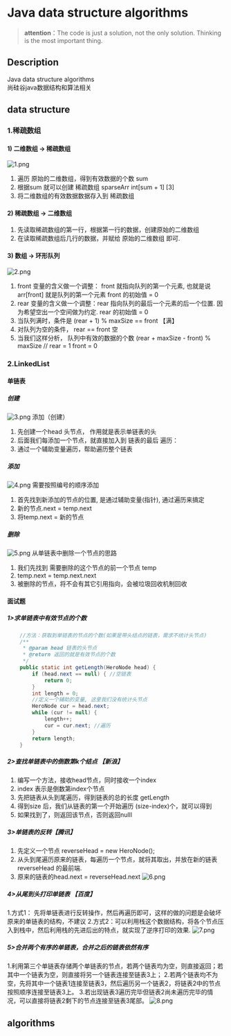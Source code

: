 # Java data structure algorithms

> **attention**：The code is just a solution, not the only solution. Thinking is the most important thing.

## Description
Java data structure algorithms  
尚硅谷java数据结构和算法相关

## data structure
### 1.稀疏数组
#### 1) 二维数组 -> 稀疏数组
![1.png](img/1.png)
1. 遍历  原始的二维数组，得到有效数据的个数 sum
2. 根据sum 就可以创建 稀疏数组 sparseArr   int[sum + 1] [3]
3. 将二维数组的有效数据数据存入到 稀疏数组
#### 2) 稀疏数组  -> 二维数组
1. 先读取稀疏数组的第一行，根据第一行的数据，创建原始的二维数组
2. 在读取稀疏数组后几行的数据，并赋给 原始的二维数组 即可.
#### 3) 数组  ->  环形队列
![2.png](img/2.png)
1.  front 变量的含义做一个调整： front 就指向队列的第一个元素, 也就是说 arr[front] 就是队列的第一个元素
    front 的初始值 = 0
2.  rear 变量的含义做一个调整：rear 指向队列的最后一个元素的后一个位置. 因为希望空出一个空间做为约定.
    rear 的初始值 = 0
3. 当队列满时，条件是  (rear  + 1) % maxSize == front 【满】
4. 对队列为空的条件， rear == front 空
5. 当我们这样分析， 队列中有效的数据的个数   (rear + maxSize - front) % maxSize   // rear = 1 front = 0
### 2.LinkedList
#### 单链表
##### 创建
![3.png](img/3.png)
添加（创建）
1. 先创建一个head 头节点， 作用就是表示单链表的头
2. 后面我们每添加一个节点，就直接加入到  链表的最后
   遍历：
1.  通过一个辅助变量遍历，帮助遍历整个链表
##### 添加
![4.png](img/4.png)
需要按照编号的顺序添加
1. 首先找到新添加的节点的位置, 是通过辅助变量(指针), 通过遍历来搞定
2. 新的节点.next = temp.next
3. 将temp.next = 新的节点
##### 删除
![5.png](img/5.png)
从单链表中删除一个节点的思路
1.  我们先找到 需要删除的这个节点的前一个节点 temp
2.  temp.next = temp.next.next
3. 被删除的节点，将不会有其它引用指向，会被垃圾回收机制回收
#### 面试题
##### 1>求单链表中有效节点的个数
```java
    //方法：获取到单链表的节点的个数(如果是带头结点的链表，需求不统计头节点)
    /**
     * @param head 链表的头节点
     * @return 返回的就是有效节点的个数
     */
    public static int getLength(HeroNode head) {
        if (head.next == null) { //空链表
            return 0;
        }
        int length = 0;
        //定义一个辅助的变量, 这里我们没有统计头节点
        HeroNode cur = head.next;
        while (cur != null) {
            length++;
            cur = cur.next; //遍历
        }
        return length;
    }
```
##### 2>查找单链表中的倒数第k个结点 【新浪】
1. 编写一个方法，接收head节点，同时接收一个index
2. index 表示是倒数第index个节点
3. 先把链表从头到尾遍历，得到链表的总的长度 getLength
4. 得到size 后，我们从链表的第一个开始遍历 (size-index)个，就可以得到
5. 如果找到了，则返回该节点，否则返回nulll
##### 3>单链表的反转【腾讯】
1. 先定义一个节点 reverseHead = new HeroNode();
2. 从头到尾遍历原来的链表，每遍历一个节点，就将其取出，并放在新的链表reverseHead 的最前端.
3. 原来的链表的head.next = reverseHead.next
   ![6.png](img/6.png)
##### 4>从尾到头打印单链表 【百度】
1.方式1： 先将单链表进行反转操作，然后再遍历即可，这样的做的问题是会破坏原来的单链表的结构，不建议
2.方式2：可以利用栈这个数据结构，将各个节点压入到栈中，然后利用栈的先进后出的特点，就实现了逆序打印的效果.
![7.png](img/7.png)
##### 5>合并两个有序的单链表，合并之后的链表依然有序
1.利用第三个单链表存储两个单链表的节点，若两个链表均为空，则直接返回；若其中一个链表为空，则直接将另一个链表连接至链表3上；
2.若两个链表均不为空，先将其中一个链表1连接至链表3，然后遍历另一个链表2，将链表2中的节点按照顺序连接至链表3上。
3.若出现链表3遍历完毕但链表2尚未遍历完毕的情况，可以直接将链表2剩下的节点连接至链表3尾部。
![8.png](img/8.png)
## algorithms
